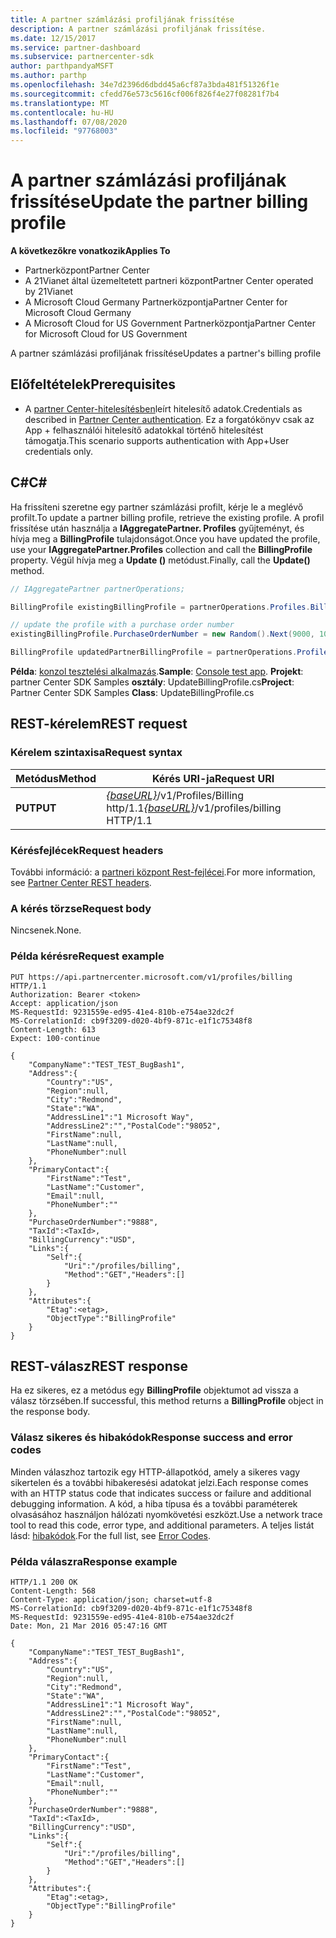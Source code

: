 ```yaml
---
title: A partner számlázási profiljának frissítése
description: A partner számlázási profiljának frissítése.
ms.date: 12/15/2017
ms.service: partner-dashboard
ms.subservice: partnercenter-sdk
author: parthpandyaMSFT
ms.author: parthp
ms.openlocfilehash: 34e7d2396d6dbdd45a6cf87a3bda481f51326f1e
ms.sourcegitcommit: cfedd76e573c5616cf006f826f4e27f08281f7b4
ms.translationtype: MT
ms.contentlocale: hu-HU
ms.lasthandoff: 07/08/2020
ms.locfileid: "97768003"
---
```

# <a name="update-the-partner-billing-profile"></a><span data-ttu-id="393d3-103">A partner számlázási profiljának frissítése</span><span class="sxs-lookup"><span data-stu-id="393d3-103">Update the partner billing profile</span></span>

<span data-ttu-id="393d3-104">**A következőkre vonatkozik**</span><span class="sxs-lookup"><span data-stu-id="393d3-104">**Applies To**</span></span>

- <span data-ttu-id="393d3-105">Partnerközpont</span><span class="sxs-lookup"><span data-stu-id="393d3-105">Partner Center</span></span>
- <span data-ttu-id="393d3-106">A 21Vianet által üzemeltetett partneri központ</span><span class="sxs-lookup"><span data-stu-id="393d3-106">Partner Center operated by 21Vianet</span></span>
- <span data-ttu-id="393d3-107">A Microsoft Cloud Germany Partnerközpontja</span><span class="sxs-lookup"><span data-stu-id="393d3-107">Partner Center for Microsoft Cloud Germany</span></span>
- <span data-ttu-id="393d3-108">A Microsoft Cloud for US Government Partnerközpontja</span><span class="sxs-lookup"><span data-stu-id="393d3-108">Partner Center for Microsoft Cloud for US Government</span></span>

<span data-ttu-id="393d3-109">A partner számlázási profiljának frissítése</span><span class="sxs-lookup"><span data-stu-id="393d3-109">Updates a partner's billing profile</span></span>

## <a name="prerequisites"></a><span data-ttu-id="393d3-110">Előfeltételek</span><span class="sxs-lookup"><span data-stu-id="393d3-110">Prerequisites</span></span>

- <span data-ttu-id="393d3-111">A [partner Center-hitelesítésben](partner-center-authentication.md)leírt hitelesítő adatok.</span><span class="sxs-lookup"><span data-stu-id="393d3-111">Credentials as described in [Partner Center authentication](partner-center-authentication.md).</span></span> <span data-ttu-id="393d3-112">Ez a forgatókönyv csak az App + felhasználói hitelesítő adatokkal történő hitelesítést támogatja.</span><span class="sxs-lookup"><span data-stu-id="393d3-112">This scenario supports authentication with App+User credentials only.</span></span>

## <a name="c"></a><span data-ttu-id="393d3-113">C\#</span><span class="sxs-lookup"><span data-stu-id="393d3-113">C\#</span></span>

<span data-ttu-id="393d3-114">Ha frissíteni szeretne egy partner számlázási profilt, kérje le a meglévő profilt.</span><span class="sxs-lookup"><span data-stu-id="393d3-114">To update a partner billing profile, retrieve the existing profile.</span></span> <span data-ttu-id="393d3-115">A profil frissítése után használja a **IAggregatePartner. Profiles** gyűjteményt, és hívja meg a **BillingProfile** tulajdonságot.</span><span class="sxs-lookup"><span data-stu-id="393d3-115">Once you have updated the profile, use your **IAggregatePartner.Profiles** collection and call the **BillingProfile** property.</span></span> <span data-ttu-id="393d3-116">Végül hívja meg a **Update ()** metódust.</span><span class="sxs-lookup"><span data-stu-id="393d3-116">Finally, call the **Update()** method.</span></span>

``` csharp
// IAggregatePartner partnerOperations;

BillingProfile existingBillingProfile = partnerOperations.Profiles.BillingProfile.Get();

// update the profile with a purchase order number
existingBillingProfile.PurchaseOrderNumber = new Random().Next(9000, 10000).ToString(CultureInfo.InvariantCulture);

BillingProfile updatedPartnerBillingProfile = partnerOperations.Profiles.BillingProfile.Update(existingBillingProfile);
```

<span data-ttu-id="393d3-117">**Példa**: [konzol tesztelési alkalmazás](console-test-app.md).</span><span class="sxs-lookup"><span data-stu-id="393d3-117">**Sample**: [Console test app](console-test-app.md).</span></span> <span data-ttu-id="393d3-118">**Projekt**: partner Center SDK Samples **osztály**: UpdateBillingProfile.cs</span><span class="sxs-lookup"><span data-stu-id="393d3-118">**Project**: Partner Center SDK Samples **Class**: UpdateBillingProfile.cs</span></span>

## <a name="rest-request"></a><span data-ttu-id="393d3-119">REST-kérelem</span><span class="sxs-lookup"><span data-stu-id="393d3-119">REST request</span></span>

### <a name="request-syntax"></a><span data-ttu-id="393d3-120">Kérelem szintaxisa</span><span class="sxs-lookup"><span data-stu-id="393d3-120">Request syntax</span></span>

| <span data-ttu-id="393d3-121">Metódus</span><span class="sxs-lookup"><span data-stu-id="393d3-121">Method</span></span>  | <span data-ttu-id="393d3-122">Kérés URI-ja</span><span class="sxs-lookup"><span data-stu-id="393d3-122">Request URI</span></span>                                                              |
|---------|--------------------------------------------------------------------------|
| <span data-ttu-id="393d3-123">**PUT**</span><span class="sxs-lookup"><span data-stu-id="393d3-123">**PUT**</span></span> | <span data-ttu-id="393d3-124">[*{baseURL}*](partner-center-rest-urls.md)/v1/Profiles/Billing http/1.1</span><span class="sxs-lookup"><span data-stu-id="393d3-124">[*{baseURL}*](partner-center-rest-urls.md)/v1/profiles/billing HTTP/1.1</span></span> |

### <a name="request-headers"></a><span data-ttu-id="393d3-125">Kérésfejlécek</span><span class="sxs-lookup"><span data-stu-id="393d3-125">Request headers</span></span>

<span data-ttu-id="393d3-126">További információ: a [partneri központ Rest-fejlécei](headers.md).</span><span class="sxs-lookup"><span data-stu-id="393d3-126">For more information, see [Partner Center REST headers](headers.md).</span></span>

### <a name="request-body"></a><span data-ttu-id="393d3-127">A kérés törzse</span><span class="sxs-lookup"><span data-stu-id="393d3-127">Request body</span></span>

<span data-ttu-id="393d3-128">Nincsenek.</span><span class="sxs-lookup"><span data-stu-id="393d3-128">None.</span></span>

### <a name="request-example"></a><span data-ttu-id="393d3-129">Példa kérésre</span><span class="sxs-lookup"><span data-stu-id="393d3-129">Request example</span></span>

```http
PUT https://api.partnercenter.microsoft.com/v1/profiles/billing HTTP/1.1
Authorization: Bearer <token>
Accept: application/json
MS-RequestId: 9231559e-ed95-41e4-810b-e754ae32dc2f
MS-CorrelationId: cb9f3209-d020-4bf9-871c-e1f1c75348f8
Content-Length: 613
Expect: 100-continue

{
    "CompanyName":"TEST_TEST_BugBash1",
    "Address":{
        "Country":"US",
        "Region":null,
        "City":"Redmond",
        "State":"WA",
        "AddressLine1":"1 Microsoft Way",
        "AddressLine2":"","PostalCode":"98052",
        "FirstName":null,
        "LastName":null,
        "PhoneNumber":null
    },
    "PrimaryContact":{
        "FirstName":"Test",
        "LastName":"Customer",
        "Email":null,
        "PhoneNumber":""
    },
    "PurchaseOrderNumber":"9888",
    "TaxId":<TaxId>,
    "BillingCurrency":"USD",
    "Links":{
        "Self":{
            "Uri":"/profiles/billing",
            "Method":"GET","Headers":[]
        }
    },
    "Attributes":{
        "Etag":<etag>,
        "ObjectType":"BillingProfile"
    }
}
```

## <a name="rest-response"></a><span data-ttu-id="393d3-130">REST-válasz</span><span class="sxs-lookup"><span data-stu-id="393d3-130">REST response</span></span>

<span data-ttu-id="393d3-131">Ha ez sikeres, ez a metódus egy **BillingProfile** objektumot ad vissza a válasz törzsében.</span><span class="sxs-lookup"><span data-stu-id="393d3-131">If successful, this method returns a **BillingProfile** object in the response body.</span></span>

### <a name="response-success-and-error-codes"></a><span data-ttu-id="393d3-132">Válasz sikeres és hibakódok</span><span class="sxs-lookup"><span data-stu-id="393d3-132">Response success and error codes</span></span>

<span data-ttu-id="393d3-133">Minden válaszhoz tartozik egy HTTP-állapotkód, amely a sikeres vagy sikertelen és a további hibakeresési adatokat jelzi.</span><span class="sxs-lookup"><span data-stu-id="393d3-133">Each response comes with an HTTP status code that indicates success or failure and additional debugging information.</span></span> <span data-ttu-id="393d3-134">A kód, a hiba típusa és a további paraméterek olvasásához használjon hálózati nyomkövetési eszközt.</span><span class="sxs-lookup"><span data-stu-id="393d3-134">Use a network trace tool to read this code, error type, and additional parameters.</span></span> <span data-ttu-id="393d3-135">A teljes listát lásd: [hibakódok](error-codes.md).</span><span class="sxs-lookup"><span data-stu-id="393d3-135">For the full list, see [Error Codes](error-codes.md).</span></span>

### <a name="response-example"></a><span data-ttu-id="393d3-136">Példa válaszra</span><span class="sxs-lookup"><span data-stu-id="393d3-136">Response example</span></span>

```http
HTTP/1.1 200 OK
Content-Length: 568
Content-Type: application/json; charset=utf-8
MS-CorrelationId: cb9f3209-d020-4bf9-871c-e1f1c75348f8
MS-RequestId: 9231559e-ed95-41e4-810b-e754ae32dc2f
Date: Mon, 21 Mar 2016 05:47:16 GMT

{
    "CompanyName":"TEST_TEST_BugBash1",
    "Address":{
        "Country":"US",
        "Region":null,
        "City":"Redmond",
        "State":"WA",
        "AddressLine1":"1 Microsoft Way",
        "AddressLine2":"","PostalCode":"98052",
        "FirstName":null,
        "LastName":null,
        "PhoneNumber":null
    },
    "PrimaryContact":{
        "FirstName":"Test",
        "LastName":"Customer",
        "Email":null,
        "PhoneNumber":""
    },
    "PurchaseOrderNumber":"9888",
    "TaxId":<TaxId>,
    "BillingCurrency":"USD",
    "Links":{
        "Self":{
            "Uri":"/profiles/billing",
            "Method":"GET","Headers":[]
        }
    },
    "Attributes":{
        "Etag":<etag>,
        "ObjectType":"BillingProfile"
    }
}
```
